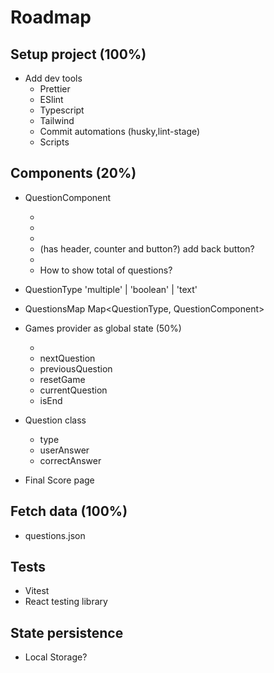 # Roadmap

## Setup project (100%)

- Add dev tools
  - Prettier
  - ESlint
  - Typescript
  - Tailwind
  - Commit automations (husky,lint-stage)
  - Scripts

## Components (20%)

- QuestionComponent

  - <MultipleQuestion />
  - <BooleanQuestion />
  - <TextQuestion />
  - <QuestionContainer> (has header, counter and button?) add back button?
  - <QuestionCounter>
  - How to show total of questions?

- QuestionType 'multiple' | 'boolean' | 'text'

- QuestionsMap
  Map<QuestionType, QuestionComponent>

- Games provider as global state (50%)

  - <GameProvider />
  - nextQuestion
  - previousQuestion
  - resetGame
  - currentQuestion
  - isEnd

- Question class

  - type
  - userAnswer
  - correctAnswer

- Final Score page

## Fetch data (100%)

- questions.json

## Tests

- Vitest
- React testing library

## State persistence

- Local Storage?
